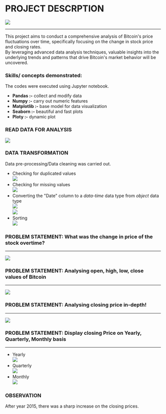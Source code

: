 # PROJECT DESCRPTION
![](Images/intro.JPG)
_______________________________________________________
This project aims to conduct a comprehensive analysis of Bitcoin's price fluctuations over time, specifically focusing on the change in stock price and closing rates. <br> 
By leveraging advanced data analysis techniques, valuable insights into the underlying trends and patterns that drive Bitcoin's market behavior will be uncovered.

### Skills/ concepts demonstrated:<br>

The codes were executed using Jupyter notebook.
- **Pandas :-** collect and modify data
- **Numpy :-** carry out numeric features
- **Matplotlib :-** base model for data visualization
- **Seaborn :-** beautiful and fast plots
- **Ploty :-** dynamic plot

### READ DATA FOR ANALYSIS
![](Images/read.JPG)

### DATA TRANSFORMATION
Data pre-processing/Data cleaning was carried out.
- Checking for duplicated values <br> ![](Images/duplicate.JPG)
- Checking for missing values <br> ![](Images/nulll.JPG)
- Converting the "Date" column to a _data-time_ data type from _object_ data type <br> ![](Images/object.JPG) <br> ![](Images/datetime.JPG)
- Sorting <br> ![](Images/sort.JPG)
  
### PROBLEM STATEMENT: What was the change in price of the stock overtime?
_______________________________________________________________________________________
![](Images/ps1.JPG) 

### PROBLEM STATEMENT: Analysing open, high, low, close values of Bitcoin
___________________________________________________________________________________
![](Images/ps2.JPG) 

### PROBLEM STATEMENT: Analysing closing price in-depth!
___________________________________________________________________________________
![](Images/ps3.JPG) 

### PROBLEM STATEMENT: Display closing Price on Yearly, Quarterly, Monthly basis
___________________________________________________________________________________
- Yearly <br> ![](Images/year.JPG)
- Quarterly <br> ![](Images/quarter.JPG)
- Monthly <br> ![](Images/month.JPG)

### OBSERVATION
After year 2015, there was a sharp increase on the closing prices.
